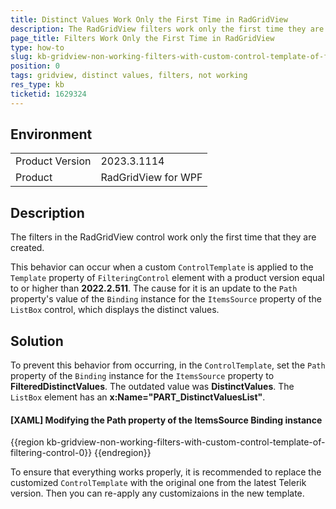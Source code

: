 ```yaml
---
title: Distinct Values Work Only the First Time in RadGridView
description: The RadGridView filters work only the first time they are applied
page_title: Filters Work Only the First Time in RadGridView
type: how-to
slug: kb-gridview-non-working-filters-with-custom-control-template-of-filtering-control
position: 0
tags: gridview, distinct values, filters, not working
res_type: kb
ticketid: 1629324
---
```


## Environment
<table>
	<tr>
		<td>Product Version</td>
		<td>2023.3.1114</td>
	</tr>
	<tr>
		<td>Product</td>
		<td>RadGridView for WPF</td>
	</tr>
</table>

## Description

The filters in the RadGridView control work only the first time that they are created.

This behavior can occur when a custom `ControlTemplate` is applied to the `Template` property of `FilteringControl` element with a product version equal to or higher than __2022.2.511__. The cause for it is an update to the `Path` property's value of the `Binding` instance for the `ItemsSource` property of the `ListBox` control, which displays the distinct values.

## Solution

To prevent this behavior from occurring, in the `ControlTemplate`, set the `Path` property of the `Binding` instance for the `ItemsSource` property to __FilteredDistinctValues__. The outdated value was __DistinctValues__. The `ListBox` element has an __x:Name="PART_DistinctValuesList"__.

#### __[XAML] Modifying the Path property of the ItemsSource Binding instance__
{{region kb-gridview-non-working-filters-with-custom-control-template-of-filtering-control-0}}
    <ListBox x:Name="PART_DistinctValuesList"
            ItemsSource="{Binding FilteredDistinctValues}">
    </ListBox>
{{endregion}}

To ensure that everything works properly, it is recommended to replace the customized `ControlTemplate` with the original one from the latest Telerik version. Then you can re-apply any customizaions in the new template.
